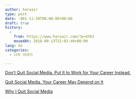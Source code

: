 ```yaml
---
author: haruair
type: post
date: -001-11-30T00:00:00+00:00
draft: true
history:
  - 
    from: https://www.haruair.com/?p=4363
    movedAt: 2018-09-13T22:02:40+00:00
lang: ko
categories:
  - 나의 이야기

---
```

[Don&#8217;t Quit Social Media. Put It to Work for Your Career Instead.][1]
  
[Quit Social Media. Your Career May Depend on It][2]
  
[Why I Quit Social Media][3]

 [1]: https://www.nytimes.com/2016/12/03/jobs/dont-quit-social-media-put-it-to-work-for-your-career-instead.html
 [2]: https://www.nytimes.com/2016/11/20/jobs/quit-social-media-your-career-may-depend-on-it.html
 [3]: https://medium.com/personal-growth/why-i-quit-social-media-4d97e9a81951